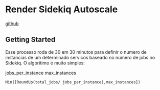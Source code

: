 # Render Sidekiq Autoscale
[github](https://github.com/mcfox/render_sidekiq_autoscale)

## Getting Started
Esse processo roda de 30 em 30 minutos para definir o numero de instancias de um determinado servicos
baseado no numero de jobs no Sidekiq.
O algoritimo é muito simples:

jobs_per_instance
max_instances

    Min([RoundUp(total_jobs/ jobs_per_instance),max_instances])


